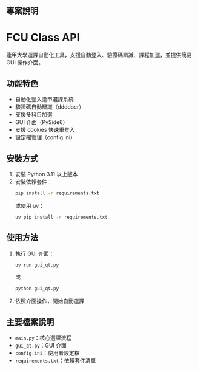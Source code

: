 ## 專案說明

# FCU Class API

逢甲大學選課自動化工具，支援自動登入、驗證碼辨識、課程加選，並提供簡易 GUI 操作介面。

## 功能特色

-   自動化登入逢甲選課系統
-   驗證碼自動辨識（ddddocr）
-   支援多科目加選
-   GUI 介面（PySide6）
-   支援 cookies 快速重登入
-   設定檔管理（config.ini）

## 安裝方式

1. 安裝 Python 3.11 以上版本
2. 安裝依賴套件：
    ```bash
    pip install -r requirements.txt
    ```
    或使用 uv：
    ```bash
    uv pip install -r requirements.txt
    ```

## 使用方法

1. 執行 GUI 介面：
    ```bash
    uv run gui_qt.py
    ```
    或
    ```bash
    python gui_qt.py
    ```
2. 依照介面操作，開始自動選課

## 主要檔案說明

-   `main.py`：核心選課流程
-   `gui_qt.py`：GUI 介面
-   `config.ini`：使用者設定檔
-   `requirements.txt`：依賴套件清單
